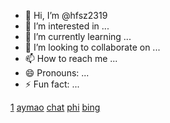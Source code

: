 - 👋 Hi, I’m @hfsz2319
- 👀 I’m interested in ...
- 🌱 I’m currently learning ...
- 💞️ I’m looking to collaborate on ...
- 📫 How to reach me ...
- 😄 Pronouns: ...
- ⚡ Fun fact: ...

<!---
hfsz2319/hfsz2319 is a ✨ special ✨ repository because its `README.md` (this file) appears on your GitHub profile.
You can click the Preview link to take a look at your changes.
--->


[1](https://hfsz2319.xly114514.us.kg/alist)
[aymao](https://aymao.com)
[chat](https://hack.chat/hfsz2319)
[phi](https://phitogether.fun)
[bing](https://www4.bing.com)
